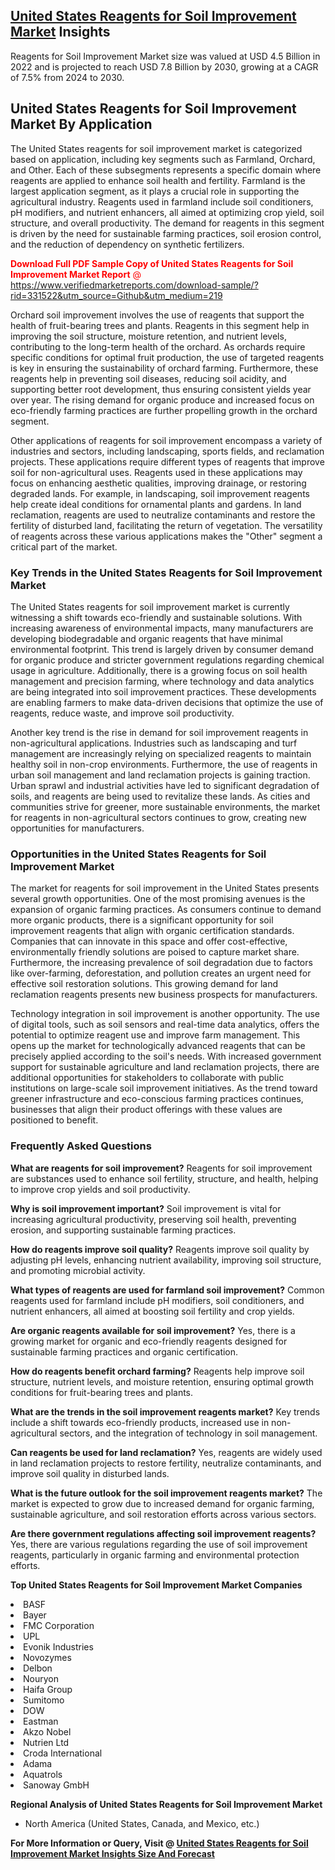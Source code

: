 <h2><a href="https://www.verifiedmarketreports.com/download-sample/?rid=331522&amp;utm_source=Github&amp;utm_medium=219" target="_blank">United States Reagents for Soil Improvement Market</a> Insights</h2><p>Reagents for Soil Improvement Market size was valued at USD 4.5 Billion in 2022 and is projected to reach USD 7.8 Billion by 2030, growing at a CAGR of 7.5% from 2024 to 2030.</p><p> <h2>United States Reagents for Soil Improvement Market By Application</h2> <p>The United States reagents for soil improvement market is categorized based on application, including key segments such as Farmland, Orchard, and Other. Each of these subsegments represents a specific domain where reagents are applied to enhance soil health and fertility. Farmland is the largest application segment, as it plays a crucial role in supporting the agricultural industry. Reagents used in farmland include soil conditioners, pH modifiers, and nutrient enhancers, all aimed at optimizing crop yield, soil structure, and overall productivity. The demand for reagents in this segment is driven by the need for sustainable farming practices, soil erosion control, and the reduction of dependency on synthetic fertilizers. <p><span class=""><span style="color: #ff0000;"><strong>Download Full PDF Sample Copy of United States Reagents for Soil Improvement Market Report</strong> @ </span><a href="https://www.verifiedmarketreports.com/download-sample/?rid=331522&amp;utm_source=Github&amp;utm_medium=219" target="_blank">https://www.verifiedmarketreports.com/download-sample/?rid=331522&amp;utm_source=Github&amp;utm_medium=219</a></span></p></p> <p>Orchard soil improvement involves the use of reagents that support the health of fruit-bearing trees and plants. Reagents in this segment help in improving the soil structure, moisture retention, and nutrient levels, contributing to the long-term health of the orchard. As orchards require specific conditions for optimal fruit production, the use of targeted reagents is key in ensuring the sustainability of orchard farming. Furthermore, these reagents help in preventing soil diseases, reducing soil acidity, and supporting better root development, thus ensuring consistent yields year over year. The rising demand for organic produce and increased focus on eco-friendly farming practices are further propelling growth in the orchard segment. <p>Other applications of reagents for soil improvement encompass a variety of industries and sectors, including landscaping, sports fields, and reclamation projects. These applications require different types of reagents that improve soil for non-agricultural uses. Reagents used in these applications may focus on enhancing aesthetic qualities, improving drainage, or restoring degraded lands. For example, in landscaping, soil improvement reagents help create ideal conditions for ornamental plants and gardens. In land reclamation, reagents are used to neutralize contaminants and restore the fertility of disturbed land, facilitating the return of vegetation. The versatility of reagents across these various applications makes the "Other" segment a critical part of the market. <h3>Key Trends in the United States Reagents for Soil Improvement Market</h3> <p>The United States reagents for soil improvement market is currently witnessing a shift towards eco-friendly and sustainable solutions. With increasing awareness of environmental impacts, many manufacturers are developing biodegradable and organic reagents that have minimal environmental footprint. This trend is largely driven by consumer demand for organic produce and stricter government regulations regarding chemical usage in agriculture. Additionally, there is a growing focus on soil health management and precision farming, where technology and data analytics are being integrated into soil improvement practices. These developments are enabling farmers to make data-driven decisions that optimize the use of reagents, reduce waste, and improve soil productivity. <p>Another key trend is the rise in demand for soil improvement reagents in non-agricultural applications. Industries such as landscaping and turf management are increasingly relying on specialized reagents to maintain healthy soil in non-crop environments. Furthermore, the use of reagents in urban soil management and land reclamation projects is gaining traction. Urban sprawl and industrial activities have led to significant degradation of soils, and reagents are being used to revitalize these lands. As cities and communities strive for greener, more sustainable environments, the market for reagents in non-agricultural sectors continues to grow, creating new opportunities for manufacturers. <h3>Opportunities in the United States Reagents for Soil Improvement Market</h3> <p>The market for reagents for soil improvement in the United States presents several growth opportunities. One of the most promising avenues is the expansion of organic farming practices. As consumers continue to demand more organic products, there is a significant opportunity for soil improvement reagents that align with organic certification standards. Companies that can innovate in this space and offer cost-effective, environmentally friendly solutions are poised to capture market share. Furthermore, the increasing prevalence of soil degradation due to factors like over-farming, deforestation, and pollution creates an urgent need for effective soil restoration solutions. This growing demand for land reclamation reagents presents new business prospects for manufacturers. <p>Technology integration in soil improvement is another opportunity. The use of digital tools, such as soil sensors and real-time data analytics, offers the potential to optimize reagent use and improve farm management. This opens up the market for technologically advanced reagents that can be precisely applied according to the soil's needs. With increased government support for sustainable agriculture and land reclamation projects, there are additional opportunities for stakeholders to collaborate with public institutions on large-scale soil improvement initiatives. As the trend toward greener infrastructure and eco-conscious farming practices continues, businesses that align their product offerings with these values are positioned to benefit. <h3>Frequently Asked Questions</h3> <p><strong>What are reagents for soil improvement?</strong> Reagents for soil improvement are substances used to enhance soil fertility, structure, and health, helping to improve crop yields and soil productivity.</p> <p><strong>Why is soil improvement important?</strong> Soil improvement is vital for increasing agricultural productivity, preserving soil health, preventing erosion, and supporting sustainable farming practices.</p> <p><strong>How do reagents improve soil quality?</strong> Reagents improve soil quality by adjusting pH levels, enhancing nutrient availability, improving soil structure, and promoting microbial activity.</p> <p><strong>What types of reagents are used for farmland soil improvement?</strong> Common reagents used for farmland include pH modifiers, soil conditioners, and nutrient enhancers, all aimed at boosting soil fertility and crop yields.</p> <p><strong>Are organic reagents available for soil improvement?</strong> Yes, there is a growing market for organic and eco-friendly reagents designed for sustainable farming practices and organic certification.</p> <p><strong>How do reagents benefit orchard farming?</strong> Reagents help improve soil structure, nutrient levels, and moisture retention, ensuring optimal growth conditions for fruit-bearing trees and plants.</p> <p><strong>What are the trends in the soil improvement reagents market?</strong> Key trends include a shift towards eco-friendly products, increased use in non-agricultural sectors, and the integration of technology in soil management.</p> <p><strong>Can reagents be used for land reclamation?</strong> Yes, reagents are widely used in land reclamation projects to restore fertility, neutralize contaminants, and improve soil quality in disturbed lands.</p> <p><strong>What is the future outlook for the soil improvement reagents market?</strong> The market is expected to grow due to increased demand for organic farming, sustainable agriculture, and soil restoration efforts across various sectors.</p> <p><strong>Are there government regulations affecting soil improvement reagents?</strong> Yes, there are various regulations regarding the use of soil improvement reagents, particularly in organic farming and environmental protection efforts.</p> </p><p><strong>Top United States Reagents for Soil Improvement Market Companies</strong></p><div data-test-id=""><p><li>BASF</li><li> Bayer</li><li> FMC Corporation</li><li> UPL</li><li> Evonik Industries</li><li> Novozymes</li><li> Delbon</li><li> Nouryon</li><li> Haifa Group</li><li> Sumitomo</li><li> DOW</li><li> Eastman</li><li> Akzo Nobel</li><li> Nutrien Ltd</li><li> Croda International</li><li> Adama</li><li> Aquatrols</li><li> Sanoway GmbH</li></p><div><strong>Regional Analysis of&nbsp;United States Reagents for Soil Improvement Market</strong></div><ul><li dir="ltr"><p dir="ltr">North America&nbsp;(United States, Canada, and Mexico, etc.)</p></li></ul><p><strong>For More Information or Query, Visit @&nbsp;</strong><strong><a href="https://www.verifiedmarketreports.com/product/reagents-for-soil-improvement-market/?utm_source=Github&amp;utm_medium=219" target="_blank">United States Reagents for Soil Improvement Market Insights Size And Forecast</a></strong></p></div>
